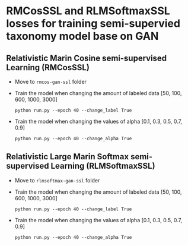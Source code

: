 # RMCosSSL and RLMSoftmaxSSL losses for training semi-supervied taxonomy model base on GAN

## Relativistic Marin Cosine semi-supervised Learning (RMCosSSL)
- Move to `rmcos-gan-ssl` folder
- Train the model when changing the amount of labeled data [50, 100, 600, 1000, 3000]

  `python run.py --epoch 40 --change_label True`

- Train the model when changing the values of alpha [0.1, 0.3, 0.5, 0.7, 0.9]

  `python run.py --epoch 40 --change_alpha True`

## Relativistic Large Marin Softmax semi-supervised Learning (RLMSoftmaxSSL)
- Move to `rlmsoftmax-gan-ssl` folder
- Train the model when changing the amount of labeled data [50, 100, 600, 1000, 3000]

  `python run.py --epoch 40 --change_label True`
  
- Train the model when changing the values of alpha [0.1, 0.3, 0.5, 0.7, 0.9]

  `python run.py --epoch 40 --change_alpha True`

